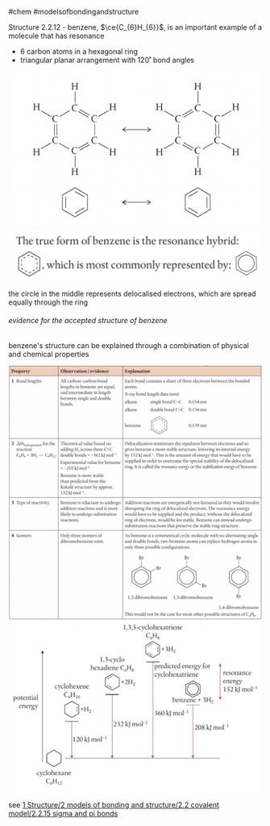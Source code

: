 #chem #modelsofbondingandstructure   
  
Structure 2.2.12 - benzene, $\ce{C_{6}H_{6}}$, is an important example of a molecule that has resonance  
  
- 6 carbon atoms in a hexagonal ring  
- triangular planar arrangement with 120˚ bond angles  
  
![benzene resonance structures.png](Media/1%20Structure/1.2/2%20covalent/benzene%20resonance%20structures.png)  
![benzene resonance hybrid.png](Media/1%20Structure/1.2/2%20covalent/benzene%20resonance%20hybrid.png)  
  
the circle in the middle represents delocalised electrons, which are spread equally through the ring  
  
###### evidence for the accepted structure of benzene  
benzene's structure can be explained through a combination of physical and chemical properties  
  
![properties of benzene.png](Media/1%20Structure/1.2/2%20covalent/properties%20of%20benzene.png)  
![enthalpy changes for aromatics.png](Media/1%20Structure/1.2/2%20covalent/enthalpy%20changes%20for%20aromatics.png)  
  
see [1 Structure/2 models of bonding and structure/2.2 covalent model/2.2.15 sigma and pi bonds](/1%20Structure/2%20models%20of%20bonding%20and%20structure/2.2%20covalent%20model/2.2.15%20sigma%20and%20pi%20bonds.md)